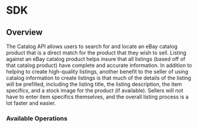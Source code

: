 # SDK

## Overview

The Catalog API allows users to search for and locate an eBay catalog product that is a direct match for the product that they wish to sell. Listing against an eBay catalog product helps insure that all listings (based off of that catalog product) have complete and accurate information. In addition to helping to create high-quality listings, another benefit to the seller of using catalog information to create listings is that much of the details of the listing will be prefilled, including the listing title, the listing description, the item specifics, and a stock image for the product (if available). Sellers will not have to enter item specifics themselves, and the overall listing process is a lot faster and easier.

### Available Operations

